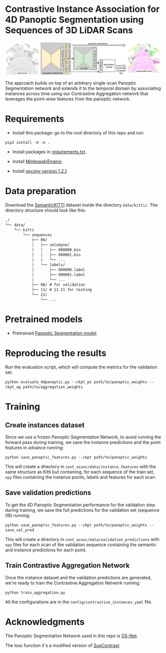 # Contrastive Instance Association for 4D Panoptic Segmentation using Sequences of 3D LiDAR Scans

![](pics/DSCU.png)


The approach builds on top of an arbitrary single-scan Panoptic Segmentation network and extends it to the temporal domain by associating instances across time using our Contrastive Aggregation network that leverages the point-wise features from the panoptic network.

# Requirements

* Install this package: go to the root directory of this repo and run:
```
pip3 install -U -e .
```
* Install packages in [requirements.txt](requirements.txt).

* Install [MinkowskiEngine](https://nvidia.github.io/MinkowskiEngine/overview.html#installation).

* Install [spconv version 1.2.1](https://github.com/traveller59/spconv/tree/fad3000249d27ca918f2655ff73c41f39b0f3127).

# Data preparation
Download the [SemanticKITTI](http://www.semantic-kitti.org/dataset.html#overview) dataset inside the directory `data/kitti/`. The directory structure should look like this:
```
./
└── data/
    └── kitti
        └── sequences
            ├── 00/           
            │   ├── velodyne/	
            |   |	├── 000000.bin
            |   |	├── 000001.bin
            |   |	└── ...
            │   └── labels/ 
            |       ├── 000000.label
            |       ├── 000001.label
            |       └── ...
            ├── 08/ # for validation
            ├── 11/ # 11-21 for testing
            └── 21/
                └── ...
```

# Pretrained models
* Pretrained [Panoptic Segmentation model](https://www.ipb.uni-bonn.de/html/projects/contrastive_instance_association/panoptic_pq_564.pth).

# Reproducing the results
Run the evaluation script, which will compute the metrics for the validation set:

```
python evaluate_4dpanoptic.py --ckpt_ps path/to/panoptic_weights --ckpt_ag path/to/aggregation_weights 
```
# Training
## Create instances dataset 
Since we use a frozen Panoptic Segmentation Network, to avoid running the forward pass during training, we save the instance predictions and the point features in advance running:

```
python save_panoptic_features.py --ckpt path/to/panoptic_weights
```

This will create a directory in `cont_assoc/data/instance_features` with the same structure as Kitti but containing, for each sequence of the train set, `npy` files containing the instance points, labels and features for each scan. 

## Save validation predictions
To get the 4D Panoptic Segmentation performance for the validation step during training, we save the full predictions for the validation set (sequence 08) running:

```
python save_panoptic_features.py --ckpt path/to/panoptic_weights --save_val_pred
```

This will create a directory in `cont_assoc/data/validation_predictions` with `npy` files for each scan of the validation sequence containing the semantic and instance predictions for each point. 

## Train Contrastive Aggregation Network

Once the instance dataset and the validation predictions are generated, we're ready to train the Contrastive Aggregation Network running:

```
python train_aggregation.py 
```
All the configurations are in the `config/contrastive_instances.yaml` file.



# Acknowledgments

The Panoptic Segmentation Network used in this repo is [DS-Net](https://github.com/hongfz16/DS-Net).

The loss function it's a modified version of [SupContrast](https://github.com/HobbitLong/SupContrast).



